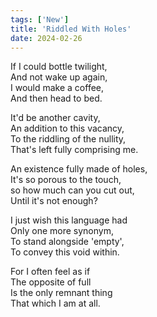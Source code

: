 ```yaml
---
tags: ['New']
title: 'Riddled With Holes'
date: 2024-02-26
---
```


If I could bottle twilight,  
And not wake up again,  
I would make a coffee,  
And then head to bed.

It'd be another cavity,  
An addition to this vacancy,  
To the riddling of the nullity,  
That's left fully comprising me.

An existence fully made of holes,  
It's so porous to the touch,  
so how much can you cut out,  
Until it's not enough?

I just wish this language had  
Only one more synonym,  
To stand alongside 'empty',  
To convey this void within.

For I often feel as if  
The opposite of full  
Is the only remnant thing  
That which I am at all.
